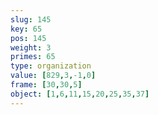 ```yaml
---
slug: 145
key: 65
pos: 145
weight: 3
primes: 65
type: organization
value: [829,3,-1,0]
frame: [30,30,5]
object: [1,6,11,15,20,25,35,37]
---
```

